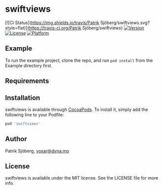 # swiftviews

[![CI Status](https://img.shields.io/travis/Patrik Sjöberg/swiftviews.svg?style=flat)](https://travis-ci.org/Patrik Sjöberg/swiftviews)
[![Version](https://img.shields.io/cocoapods/v/swiftviews.svg?style=flat)](https://cocoapods.org/pods/swiftviews)
[![License](https://img.shields.io/cocoapods/l/swiftviews.svg?style=flat)](https://cocoapods.org/pods/swiftviews)
[![Platform](https://img.shields.io/cocoapods/p/swiftviews.svg?style=flat)](https://cocoapods.org/pods/swiftviews)

## Example

To run the example project, clone the repo, and run `pod install` from the Example directory first.

## Requirements

## Installation

swiftviews is available through [CocoaPods](https://cocoapods.org). To install
it, simply add the following line to your Podfile:

```ruby
pod 'swiftviews'
```

## Author

Patrik Sjöberg, voxar@dyna.mo

## License

swiftviews is available under the MIT license. See the LICENSE file for more info.
